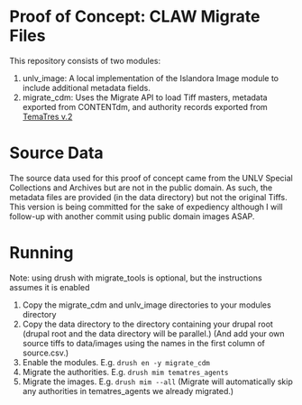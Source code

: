 # Proof of Concept: CLAW Migrate Files

This repository consists of two modules:

1. unlv_image: A local implementation of the Islandora Image module to include additional metadata fields.
2. migrate_cdm: Uses the Migrate API to load Tiff masters, metadata exported from CONTENTdm, and authority records exported from [TemaTres v.2](http://www.vocabularyserver.com/)

# Source Data

The source data used for this proof of concept came from the UNLV Special Collections and Archives but are not in the public domain. As such, the metadata files are provided (in the data directory) but not the original Tiffs. This version is being committed for the sake of expediency although I will follow-up with another commit using public domain images ASAP.

# Running

Note: using drush with migrate_tools is optional, but the instructions assumes it is enabled

1. Copy the migrate_cdm and unlv_image directories to your modules directory
2. Copy the data directory to the directory containing your drupal root (drupal root and the data directory will be parallel.) (And add your own source tiffs to data/images using the names in the first column of source.csv.)
3. Enable the modules. E.g. `drush en -y migrate_cdm`
4. Migrate the authorities. E.g. `drush mim tematres_agents`
5. Migrate the images. E.g. `drush mim --all` (Migrate will automatically skip any authorities in tematres_agents we already migrated.)
